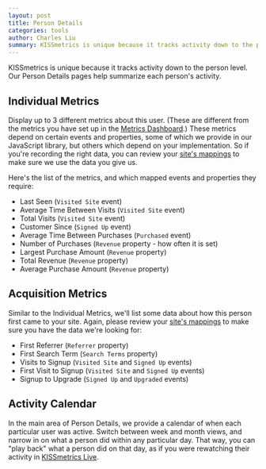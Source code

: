 ```yaml
---
layout: post
title: Person Details
categories: tools
author: Charles Liu
summary: KISSmetrics is unique because it tracks activity down to the person level. Our Person Details pages help summarize each person's activity.
---
```

KISSmetrics is unique because it tracks activity down to the person level. Our Person Details pages help summarize each person's activity.

## Individual Metrics

Display up to 3 different metrics about this user. (These are different from the metrics you have set up in the [Metrics Dashboard][metrics].) These metrics depend on certain events and properties, some of which we provide in our JavaScript library, but others which depend on your implementation. So if you're recording the right data, you can review your [site's mappings][mapping] to make sure we use the data you give us.

Here's the list of the metrics, and which mapped events and properties they require:

* Last Seen (`Visited Site` event)
* Average Time Between Visits (`Visited Site` event)
* Total Visits (`Visited Site` event)
* Customer Since (`Signed Up` event)
* Average Time Between Purchases (`Purchased` event)
* Number of Purchases (`Revenue` property - how often it is set)
* Largest Purchase Amount (`Revenue` property)
* Total Revenue (`Revenue` property)
* Average Purchase Amount (`Revenue` property)


## Acquisition Metrics

Similar to the Individual Metrics, we'll list some data about how this person first came to your site. Again, please review your [site's mappings][mapping] to make sure you have the data we're looking for:

* First Referrer (`Referrer` property)
* First Search Term (`Search Terms` property)
* Visits to Signup (`Visited Site` and `Signed Up` events)
* First Visit to Signup (`Visited Site` and `Signed Up` events)
* Signup to Upgrade (`Signed Up` and `Upgraded` events)

## Activity Calendar

In the main area of Person Details, we provide a calendar of when each particular user was active. Switch between week and month views, and narrow in on what a person did within any particular day. That way, you can "play back" what a person did on that day, as if you were rewatching their activity in [KISSmetrics Live][live].

[mapping]: https://app.kissmetrics.com/mapping
[metrics]: https://app.kissmetrics.com/metrics
[live]: /tools/live